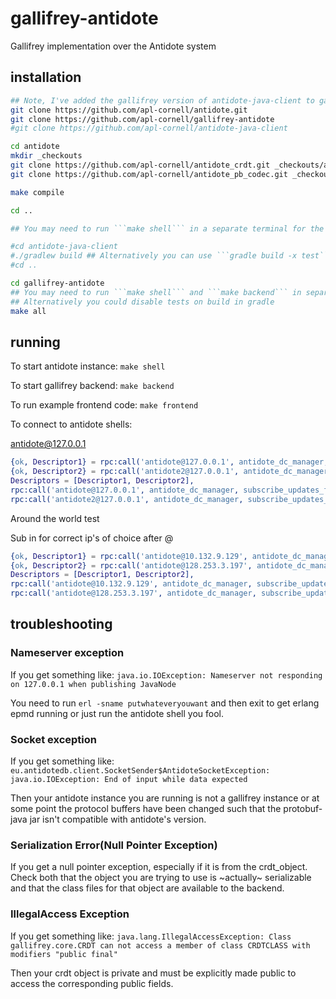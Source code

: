 # gallifrey-antidote

Gallifrey implementation over the Antidote system

## installation

```bash
## Note, I've added the gallifrey version of antidote-java-client to gallifrey-antidote as a jar file since antidote-java-client seems rather stable. If you want to make changes to the antidote-java-client, include the commented out code, create a new jar from your changes to antidote-java-client and add the jar file to gallifrey-antidote/lib as ```antidote-java-client-gallifrey.jar```
git clone https://github.com/apl-cornell/antidote.git
git clone https://github.com/apl-cornell/gallifrey-antidote
#git clone https://github.com/apl-cornell/antidote-java-client

cd antidote
mkdir _checkouts
git clone https://github.com/apl-cornell/antidote_crdt.git _checkouts/antidote_crdt
git clone https://github.com/apl-cornell/antidote_pb_codec.git _checkouts/antidote_pb_codec

make compile

cd ..

## You may need to run ```make shell``` in a separate terminal for the next step in the antidote directory to run tests.

#cd antidote-java-client
#./gradlew build ## Alternatively you can use ```gradle build -x test```
#cd ..

cd gallifrey-antidote
## You may need to run ```make shell``` and ```make backend``` in separate terminals in the antidote directory and this directory respectively to run tests.
## Alternatively you could disable tests on build in gradle
make all
```

## running

To start antidote instance: ```make shell```

To start gallifrey backend: ```make backend```

To run example frontend code: ```make frontend```

To connect to antidote shells:

antidote@127.0.0.1

```erlang
{ok, Descriptor1} = rpc:call('antidote@127.0.0.1', antidote_dc_manager, get_connection_descriptor, []),
{ok, Descriptor2} = rpc:call('antidote2@127.0.0.1', antidote_dc_manager, get_connection_descriptor, []),
Descriptors = [Descriptor1, Descriptor2],
rpc:call('antidote@127.0.0.1', antidote_dc_manager, subscribe_updates_from, [Descriptors]),
rpc:call('antidote2@127.0.0.1', antidote_dc_manager, subscribe_updates_from, [Descriptors]).
```

Around the world test

Sub in for correct ip's of choice after @

```erlang
{ok, Descriptor1} = rpc:call('antidote@10.132.9.129', antidote_dc_manager, get_connection_descriptor, []),
{ok, Descriptor2} = rpc:call('antidote@128.253.3.197', antidote_dc_manager, get_connection_descriptor, []),
Descriptors = [Descriptor1, Descriptor2],
rpc:call('antidote@10.132.9.129', antidote_dc_manager, subscribe_updates_from, [Descriptors]),
rpc:call('antidote@128.253.3.197', antidote_dc_manager, subscribe_updates_from, [Descriptors]).
```

## troubleshooting

### Nameserver exception

If you get something like:
```java.io.IOException: Nameserver not responding on 127.0.0.1 when publishing JavaNode```

You need to run ```erl -sname putwhateveryouwant``` and then exit to get erlang epmd running or just run the antidote shell you fool.

### Socket exception

If you get something like:
```eu.antidotedb.client.SocketSender$AntidoteSocketException: java.io.IOException: End of input while data expected```

Then your antidote instance you are running is not a gallifrey instance or at some point the protocol buffers have been changed such that the protobuf-java jar isn't compatible with antidote's version.

### Serialization Error(Null Pointer Exception)

If you get a null pointer exception, especially if it is from the crdt_object. Check both that the object you are trying to use is ~actually~ serializable and that the class files for that object are available to the backend.

### IllegalAccess Exception

If you get something like:
```java.lang.IllegalAccessException: Class gallifrey.core.CRDT can not access a member of class CRDTCLASS with modifiers "public final"```

Then your crdt object is private and must be explicitly made public to access the corresponding public fields.
